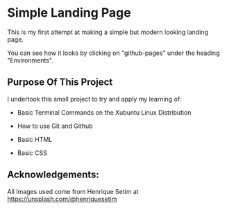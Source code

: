 # Simple Landing Page
This is my first attempt at making a simple but modern looking landing page.

You can see how it looks by clicking on "github-pages" under the heading "Environments".

## Purpose Of This Project
I undertook this small project to try and apply my learning of:

- Basic Terminal Commands on the Xubuntu Linux Distribution

- How to use Git and Github

- Basic HTML

- Basic CSS

## Acknowledgements: 
All Images used come from Henrique Setim at https://unsplash.com/@henriquesetim